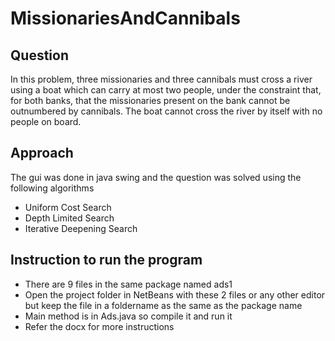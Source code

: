 # MissionariesAndCannibals

## Question 
In this problem, three missionaries and three cannibals must cross a river using a boat which can carry at most two people, under the constraint that, for both banks, 
that the missionaries present on the bank cannot be outnumbered by cannibals. The boat cannot cross the river by itself with no people on board.

## Approach
The gui was done in java swing and the question was solved using the following algorithms 
  - Uniform Cost Search
  - Depth Limited Search
  - Iterative Deepening Search 

## Instruction to run the program 
- There are 9 files in the same package named ads1
- Open the project folder in NetBeans with these 2 files or any other editor but keep the file in a foldername as the same as the package name
- Main method is in Ads.java so compile it and run it
- Refer the docx for more instructions
